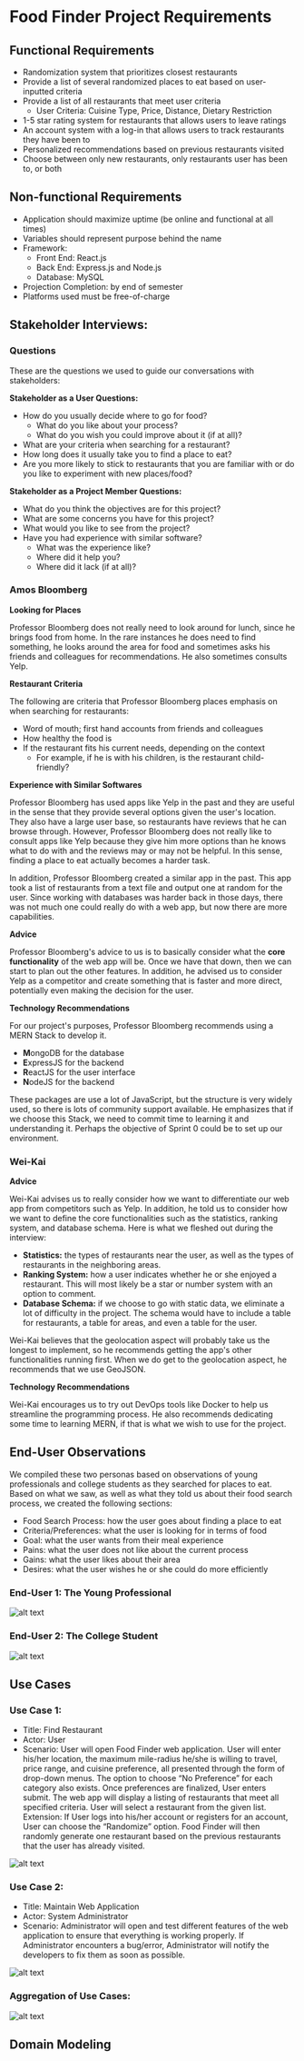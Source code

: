 # Food Finder Project Requirements 

## Functional Requirements

- Randomization system that prioritizes closest restaurants
- Provide a list of several randomized places to eat based on user-inputted criteria
- Provide a list of all restaurants that meet user criteria
	- User Criteria: Cuisine Type, Price, Distance, Dietary Restriction
- 1-5 star rating system for restaurants that allows users to leave ratings
- An account system with a log-in that allows users to track restaurants they have been to
- Personalized recommendations based on previous restaurants visited
- Choose between only new restaurants, only restaurants user has been to, or both


## Non-functional Requirements

- Application should maximize uptime (be online and functional at all times)
- Variables should represent purpose behind the name
- Framework:
	- Front End: React.js
	- Back End: Express.js and Node.js
	- Database: MySQL
- Projection Completion: by end of semester
- Platforms used must be free-of-charge
		
## Stakeholder Interviews:

### Questions
These are the questions we used to guide our conversations with stakeholders:

**Stakeholder as a User Questions:**
- How do you usually decide where to go for food?
	* What do you like about your process?
	* What do you wish you could improve about it (if at all)?
- What are your criteria when searching for a restaurant?
- How long does it usually take you to find a place to eat?
- Are you more likely to stick to restaurants that you are familiar with or do you like to experiment with new places/food?

**Stakeholder as a Project Member Questions:**
- What do you think the objectives are for this project?
- What are some concerns you have for this project?
- What would you like to see from the project?
- Have you had experience with similar software? 
	* What was the experience like? 
	* Where did it help you? 
	* Where did it lack (if at all)?

### Amos Bloomberg
**Looking for Places**

Professor Bloomberg does not really need to look around for lunch, since he brings food from home. In the rare instances he does need to find something, he looks
around the area for food and sometimes asks his friends and colleagues for recommendations. He also sometimes consults Yelp.

**Restaurant Criteria**

The following are criteria that Professor Bloomberg places emphasis on when searching for restaurants:
- Word of mouth; first hand accounts from friends and colleagues
- How healthy the food is
- If the restaurant fits his current needs, depending on the context
	* For example, if he is with his children, is the restaurant child-friendly?

**Experience with Similar Softwares**

Professor Bloomberg has used apps like Yelp in the past and they are useful in the sense that they provide several options given the user's location. They also
have a large user base, so restaurants have reviews that he can browse through. However, Professor Bloomberg does not really like to consult apps like Yelp because 
they give him more options than he knows what to do with and the reviews may or may not be helpful. In this sense, finding a place to eat actually becomes a harder 
task.

In addition, Professor Bloomberg created a similar app in the past. This app took a list of restaurants from a text file and output one at random for the user.
Since working with databases was harder back in those days, there was not much one could really do with a web app, but now there are more capabilities.

**Advice**

Professor Bloomberg's advice to us is to basically consider what the **core functionality** of the web app will be. Once we have that down, then we can start to
plan out the other features. In addition, he advised us to consider Yelp as a competitor and create something that is faster and more direct, potentially even
making the decision for the user. 

**Technology Recommendations**

For our project's purposes, Professor Bloomberg recommends using a MERN Stack to develop it.
- **M**ongoDB for the database
- **E**xpressJS for the backend
- **R**eactJS for the user interface
- **N**odeJS for the backend

These packages are use a lot of JavaScript, but the structure is very widely used, so there is lots of community support available. He emphasizes that if we choose
this Stack, we need to commit time to learning it and understanding it. Perhaps the objective of Sprint 0 could be to set up our environment. 

### Wei-Kai
**Advice**

Wei-Kai advises us to really consider how we want to differentiate our web app from competitors such as Yelp. In addition, he told us to consider how we want to define 
the core functionalities such as the statistics, ranking system, and database schema. Here is what we fleshed out during the interview:
- **Statistics:** the types of restaurants near the user, as well as the types of restaurants in the neighboring areas.
- **Ranking System:** how a user indicates whether he or she enjoyed a restaurant. This will most likely be a star or number system with an option to comment.
- **Database Schema:** if we choose to go with static data, we eliminate a lot of difficulty in the project. The schema would have to include a table for restaurants,
a table for areas, and even a table for the user. 

Wei-Kai believes that the geolocation aspect will probably take us the longest to implement, so he recommends getting the app's other functionalities running first.
When we do get to the geolocation aspect, he recommends that we use GeoJSON.

**Technology Recommendations**

Wei-Kai encourages us to try out DevOps tools like Docker to help us streamline the programming process. He also recommends dedicating some time to learning MERN, if
that is what we wish to use for the project. 



## End-User Observations
We compiled these two personas based on observations of young professionals and college students as they searched for places to eat. Based on what we saw, as well
as what they told us about their food search process, we created the following sections:

- Food Search Process: how the user goes about finding a place to eat
- Criteria/Preferences: what the user is looking for in terms of food
- Goal: what the user wants from their meal experience
- Pains: what the user does not like about the current process
- Gains: what the user likes about their area
- Desires: what the user wishes he or she could do more efficiently

### End-User 1: The Young Professional

![alt text](https://github.com/nyu-software-engineering/food-finder/blob/master/Images/user2.png "Young Professional Persona")

### End-User 2: The College Student
![alt text](https://github.com/nyu-software-engineering/food-finder/blob/master/Images/user1.png "College Student Persona")

## Use Cases

### Use Case 1: 
- Title: Find Restaurant
- Actor: User
- Scenario: User will open Food Finder web application. User will enter his/her location, the maximum mile-radius he/she is willing to travel, price range, and cuisine preference, all presented through the form of drop-down menus. The option to choose “No Preference” for each category also exists. Once preferences are finalized, User enters submit. The web app will display a listing of restaurants that meet all specified criteria. User will select a restaurant from the given list.
Extension: If User logs into his/her account or registers for an account, User can choose the “Randomize” option. Food Finder will then randomly generate one restaurant based on the previous restaurants that the user has already visited.

![alt text](https://github.com/nyu-software-engineering/food-finder/blob/master/Images/Register%20Account.png)

### Use Case 2: 
- Title: Maintain Web Application
- Actor: System Administrator
- Scenario: Administrator will open and test different features of the web application to ensure that everything is working properly. If Administrator encounters a bug/error, Administrator will notify the developers to fix them as soon as possible.

![alt text](https://github.com/nyu-software-engineering/food-finder/blob/master/Images/Register%20Account%20(2).png)
### Aggregation of Use Cases:
![alt text](https://github.com/nyu-software-engineering/food-finder/blob/master/Images/Register%20Account%20(1).png)

## Domain Modeling
